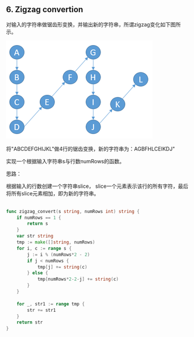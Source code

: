## 6. Zigzag convertion

对输入的字符串做锯齿形变换，并输出新的字符串，所谓zigzag变化如下图所示。

![zigzag](pic/zigzag-convert.png)

将"ABCDEFGHIJKL"做4行的锯齿变换，新的字符串为：AGBFHLCEIKDJ"

实现一个根据输入字符串s与行数numRows的函数。

思路：

根据输入的行数创建一个字符串slice， slice一个元素表示该行的所有字符，最后将所有slice元素相加，即为新的字符串。

```go 

func zigzag_convert(s string, numRows int) string {
	if numRows == 1 {
		return s
	}
	var str string
	tmp := make([]string, numRows)
	for i, c := range s {
		j := i % (numRows*2 - 2)
		if j < numRows {
			tmp[j] += string(c)
		} else {
			tmp[numRows*2-2-j] += string(c)
		}
	}

	for _, str1 := range tmp {
		str += str1
	}
	return str
}
```

